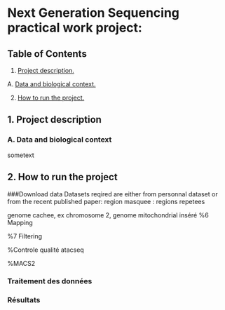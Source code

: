 # Next Generation Sequencing practical work project: 
## Table of Contents 
1. [ Project description. ](#desc)

  A. [  Data and biological context. ](#biocontext)

2. [ How to run the project. ](#usage)


<a name="desc"></a>
## 1. Project description
<a name="biocontext"></a>
### A. Data and biological context
sometext

<a name="usage"></a>
## 2. How to run the project

###Download data
Datasets reqired are either from personnal dataset or from the recent published paper:
region masquee : regions repetees

genome cachee, ex chromosome 2, genome mitochondrial inséré
%6 Mapping

%7 Filtering

%Controle qualité atacseq

%MACS2






### Traitement des données

### Résultats
